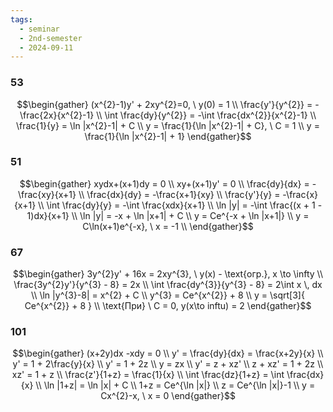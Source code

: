 ```yaml
---
tags:
  - seminar
  - 2nd-semester
  - 2024-09-11
---
```

### 53

$$\begin{gather}
(x^{2}-1)y' + 2xy^{2}=0, \ y(0) = 1 \\
\frac{y'}{y^{2}} = -\frac{2x}{x^{2}-1} \\
\int \frac{dy}{y^{2}} = -\int \frac{dx^{2}}{x^{2}-1} \\
\frac{1}{y} = \ln |x^{2}-1| + C \\
y = \frac{1}{\ln |x^{2}-1| + C}, \ C = 1 \\
y = \frac{1}{\ln |x^{2}-1| + 1}
\end{gather}$$

### 51

$$\begin{gather}
xydx+(x+1)dy = 0 \\
xy+(x+1)y' = 0 \\
\frac{dy}{dx} = -\frac{xy}{x+1} \\
\frac{dx}{dy} = -\frac{x+1}{xy} \\
\frac{y'}{y} = -\frac{x}{x+1} \\
\int \frac{dy}{y} = -\int \frac{xdx}{x+1} \\
\ln |y| = -\int \frac{(x + 1 - 1)dx}{x+1} \\
\ln |y| = -x + \ln |x+1| + C \\
y = Ce^{-x + \ln |x+1|} \\
y = C\ln(x+1)e^{-x}, \ x = -1 \\
\end{gather}$$

### 67

$$\begin{gather}
3y^{2}y' + 16x = 2xy^{3}, \ y(x) - \text{огр.}, x \to \infty \\
\frac{3y^{2}y'}{y^{3} - 8} = 2x \\
\int \frac{dy^{3}}{y^{3} - 8} = 2\int x \, dx \\
\ln |y^{3}-8| = x^{2} + C \\
y^{3} = Ce^{x^{2}} + 8 \\
y = \sqrt[3]{ Ce^{x^{2}} + 8 } \\
\text{При} \ C = 0, y(x\to inftu) = 2
\end{gather}$$

### 101

$$\begin{gather}
(x+2y)dx -xdy = 0 \\
y' = \frac{dy}{dx} = \frac{x+2y}{x} \\
y' = 1 + 2\frac{y}{x} \\
y' = 1 + 2z \\
y = zx \\
y' = z + xz' \\
z + xz' = 1 + 2z \\
xz' = 1 + z \\
\frac{z'}{1+z} = \frac{1}{x} \\
\int  \frac{dz}{1+z} = \int  \frac{dx}{x} \\
\ln |1+z| = \ln |x| + C \\
1+z = Ce^{\ln |x|} \\
z = Ce^{\ln |x|}-1 \\
y = Cx^{2}-x, \ x = 0
\end{gather}$$